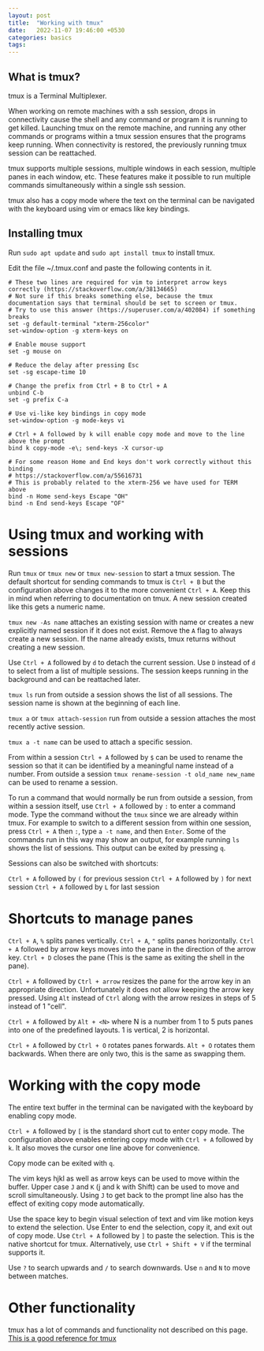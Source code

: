 ```yaml
---
layout: post
title:  "Working with tmux"
date:   2022-11-07 19:46:00 +0530
categories: basics
tags: 
---
```


## What is tmux?

tmux is a Terminal Multiplexer.

When working on remote machines with a ssh session, drops in connectivity cause the shell and any command or program it is running to get killed. Launching tmux on the remote machine, and running any other commands or programs within a tmux session ensures that the programs keep running. When connectivity is restored, the previously running tmux session can be reattached.

tmux supports multiple sessions, multiple windows in each session, multiple panes in each window, etc. These features make it possible to run multiple commands simultaneously within a single ssh session.

tmux also has a copy mode where the text on the terminal can be navigated with the keyboard using vim or emacs like key bindings.

## Installing tmux

Run `sudo apt update` and `sudo apt install tmux` to install tmux.

Edit the file ~/.tmux.conf and paste the following contents in it.

```
# These two lines are required for vim to interpret arrow keys correctly (https://stackoverflow.com/a/38134665)
# Not sure if this breaks something else, because the tmux documentation says that terminal should be set to screen or tmux.
# Try to use this answer (https://superuser.com/a/402084) if something breaks
set -g default-terminal "xterm-256color"
set-window-option -g xterm-keys on

# Enable mouse support
set -g mouse on

# Reduce the delay after pressing Esc
set -sg escape-time 10

# Change the prefix from Ctrl + B to Ctrl + A
unbind C-b
set -g prefix C-a

# Use vi-like key bindings in copy mode
set-window-option -g mode-keys vi

# Ctrl + A followed by k will enable copy mode and move to the line above the prompt
bind k copy-mode -e\; send-keys -X cursor-up

# For some reason Home and End keys don't work correctly without this binding
# https://stackoverflow.com/a/55616731
# This is probably related to the xterm-256 we have used for TERM above
bind -n Home send-keys Escape "OH"
bind -n End send-keys Escape "OF"
```

# Using tmux and working with sessions

Run `tmux` or `tmux new` or `tmux new-session` to start a tmux session. The default shortcut for sending commands to tmux is `Ctrl + B` but the configuration above changes it to the more convenient `Ctrl + A`. Keep this in mind when referring to documentation on tmux. A new session created like this gets a numeric name.

`tmux new -As name` attaches an existing session with name or creates a new explicitly named session if it does not exist. Remove the `A` flag to always create a new session. If the name already exists, tmux returns without creating a new session.

Use `Ctrl + A` followed by `d` to detach the current session. Use `D` instead of `d` to select from a list of multiple sessions. The session keeps running in the background and can be reattached later.

`tmux ls` run from outside a session shows the list of all sessions. The session name is shown at the beginning of each line.

`tmux a` or `tmux attach-session` run from outside a session attaches the most recently active session.

`tmux a -t name` can be used to attach a specific session.

From within a session `Ctrl + A` followed by `$` can be used to rename the session so that it can be identified by a meaningful name instead of a number. From outside a session `tmux rename-session -t old_name new_name` can be used to rename a session.

To run a command that would normally be run from outside a session, from within a session itself, use `Ctrl + A` followed by `:` to enter a command mode. Type the command without the `tmux` since we are already within tmux. For example to switch to a different session from within one session, press `Ctrl + A` then `:`, type `a -t name`, and then `Enter`. Some of the commands run in this way may show an output, for example running `ls` shows the list of sessions. This output can be exited by pressing `q`.

Sessions can also be switched with shortcuts:

`Ctrl + A` followed by `(` for previous session
`Ctrl + A` followed by `)` for next session
`Ctrl + A` followed by `L` for last session

# Shortcuts to manage panes

`Ctrl + A`, `%` splits panes vertically. `Ctrl + A`, `"` splits panes horizontally.
`Ctrl + A` followed by arrow keys moves into the pane in the direction of the arrow key.
`Ctrl + D` closes the pane (This is the same as exiting the shell in the pane).

`Ctrl + A` followed by `Ctrl + arrow` resizes the pane for the arrow key in an appropriate direction. Unfortunately it does not allow keeping the arrow key pressed. Using `Alt` instead of `Ctrl` along with the arrow resizes in steps of 5 instead of 1 "cell".

`Ctrl + A` followed by `Alt + <N>` where N is a number from 1 to 5 puts panes into one of the predefined layouts. 1 is vertical, 2 is horizontal.

`Ctrl + A` followed by `Ctrl + O` rotates panes forwards. `Alt + O` rotates them backwards. When there are only two, this is the same as swapping them.

# Working with the copy mode

The entire text buffer in the terminal can be navigated with the keyboard by enabling copy mode.

`Ctrl + A` followed by `[` is the standard short cut to enter copy mode. The configuration above enables entering copy mode with `Ctrl + A` followed by `k`. It also moves the cursor one line above for convenience.

Copy mode can be exited with `q`.

The vim keys hjkl as well as arrow keys can be used to move within the buffer. Upper case `J` and `K` (j and k with Shift) can be used to move and scroll simultaneously. Using `J` to get back to the prompt line also has the effect of exiting copy mode automatically.

Use the space key to begin visual selection of text and vim like motion keys to extend the selection. Use Enter to end the selection, copy it, and exit out of copy mode. Use `Ctrl + A` followed by `]` to paste the selection. This is the native shortcut for tmux. Alternatively, use `Ctrl + Shift + V` if the terminal supports it.

Use `?` to search upwards and `/` to search downwards. Use `n` and `N` to move between matches.

# Other functionality

tmux has a lot of commands and functionality not described on this page. [This is a good reference for tmux](https://man.openbsd.org/tmux)
